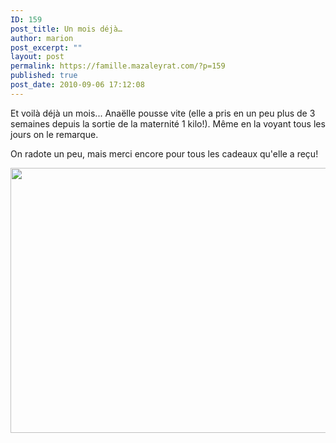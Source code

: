 ```yaml
---
ID: 159
post_title: Un mois déjà…
author: marion
post_excerpt: ""
layout: post
permalink: https://famille.mazaleyrat.com/?p=159
published: true
post_date: 2010-09-06 17:12:08
---
```

Et voilà déjà un mois... Anaëlle pousse vite (elle a pris en un peu plus de 3 semaines depuis la sortie de la maternité 1 kilo!). Même en la voyant tous les jours on le remarque.

On radote un peu, mais merci encore pour tous les cadeaux qu'elle a reçu!

<a href="http://famille.mazaleyrat.com/wp-content/uploads/2010/09/un-mois.jpg"><img class="alignleft size-large wp-image-160" title="un mois" src="http://famille.mazaleyrat.com/wp-content/uploads/2010/09/un-mois-1024x679.jpg" alt="" width="640" height="424" /></a>